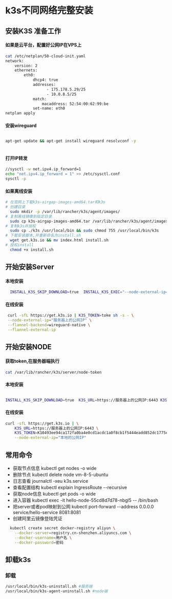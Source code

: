 # k3s不同网络完整安装


## 安装K3S 准备工作

#### 如果是云平台，配置好公网IP在VPS上

```bash
cat /etc/netplan/50-cloud-init.yaml
network:
    version: 2
    ethernets:
        eth0:
            dhcp4: true
            addresses:
                  - 175.178.5.29/25
                  - 10.0.8.5/25
            match:
                macaddress: 52:54:00:62:99:be
            set-name: eth0
netplan apply
```

#### 安装wireguard
```bash

apt-get update && apt-get install wireguard resolvconf -y
 
```

#### 打开IP转发

```bash
//sysctl -w net.ipv4.ip_forward=1
echo "net.ipv4.ip_forward = 1" >> /etc/sysctl.conf 
sysctl -p
```

#### 如果离线安装
 ```bash
# 在官网上下载k3s-airgap-images-amd64.tar和k3s
# 创建目录
   sudo mkdir -p /var/lib/rancher/k3s/agent/images/
# 复制离线镜像到指定目录
   sudo cp k3s-airgap-images-amd64.tar /var/lib/rancher/k3s/agent/images/
# 复制k3s并授权
   sudo cp ./k3s /usr/local/bin && sudo chmod 755 /usr/local/bin/k3s
# 下载安装脚本,并重新命名为install.sh
   wget get.k3s.io && mv index.html install.sh
# 授权install
   chmod +x install.sh
```

## 开始安装Server

#### 本地安装
  ```bash
    INSTALL_K3S_SKIP_DOWNLOAD=true  INSTALL_K3S_EXEC="--node-external-ip="服务器上的公网IP" --flannel-backend=wireguard-native --flannel-external-ip" ./install.sh
   ```
#### 在线安装
   ```bash
    curl -sfL https://get.k3s.io | K3S_TOKEN=toke sh -s - \
    --node-external-ip="服务器上的公网IP" \
    --flannel-backend=wireguard-native \
    --flannel-external-ip
   ```


## 开始安装NODE
#### 获取token,在服务器端执行
  ```bash
cat /var/lib/rancher/k3s/server/node-token
  ```
#### 本地安装
  ```bash
  
  INSTALL_K3S_SKIP_DOWNLOAD=true  K3S_URL=https://服务器上的公网IP:6443 K3S_TOKEN=K10493ee94ca172fa0ba4e0cd1acdc1a0f8cb1f5444eadd852dc1775ef0f0908ac4::server:toke INSTALL_K3S_EXEC="--node-external-ip=本地的公网IP" ./install.sh
  
   ```
#### 在线安装
```bash
curl -sfL https://get.k3s.io | \
    K3S_URL=https://服务器上的公网IP:6443 \
    K3S_TOKEN=K10493ee94ca172fa0ba4e0cd1acdc1a0f8cb1f5444eadd852dc1775ef0f0908ac4::server:toke sh -s - \
    --node-external-ip="本地的公网IP"
 ```


## 常用命令

* 获取节点信息 kubectl get nodes -o wide
* 删除节点 kubectl delete node vm-8-5-ubuntu
* 日志查看 journalctl -xeu k3s.service
* 查看配置结构 kubectl explain IngressRoute --recursive
* 获取node信息 kubectl get pods  -o wide
* 进入容器 kubectl exec -it hello-node-55cd8d7d78-nbgl5 -- /bin/bash
* 把server或者pod映射到公网 kubectl port-forward --address 0.0.0.0 service/hello-service 8081:8081
* 创建阿里云镜像登陆凭证
```bash
  kubectl create secret docker-registry aliyun \
    --docker-server=registry.cn-shenzhen.aliyuncs.com \
    --docker-username=用户名 \
    --docker-password=密码
   ```

## 卸载k3s

### 卸载

```bash
/usr/local/bin/k3s-uninstall.sh #服务端
/usr/local/bin/k3s-agent-uninstall.sh #node端
 ```
